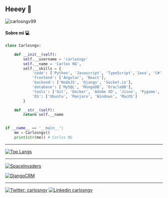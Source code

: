 ## Heeey 🐍


![carlosngv99](https://komarev.com/ghpvc/?username=carlosngv)



#### Sobre mi 💻



```python
class Carlosngv:

    def __init__(self):
        self.__username = 'carlosngv'
        self.__name = 'Carlos NG',
        self.__skills = {
            'code': ['Python', 'Javascript', 'TypeScript','Java', 'C#', 'C++', 'Go', 'HTML5', 'CSS3'],
            'frontend': ['Angular', 'React'],
            'backend': ['NodeJS', 'Django', 'Socket.io'],
            'database': ['MySQL', 'MongoDB', 'OracleDB'],
            'tools': ['Git', 'Docker', 'Adobe XD', 'Jison', 'Pygame', 'Goyacc'],
            'OS': ['Ubuntu', 'Manjaro', 'Windows', 'MacOS']
        }

    def __str__(self):
        return self.__name


if __name__ == '__main__':
    me = Carlosngv()
    print(str(me)) # Carlos NG
```
---

[![Top Langs](https://github-readme-stats.vercel.app/api/top-langs/?username=carlosngv&layout=compact)](https://github.com/carlsongv/github-readme-stats)

---

[![SpaceInvaders](https://github-readme-stats.vercel.app/api/pin/?username=carlosngv&repo=space-invaders)](https://github.com/carlosngv/space-invaders)

[![DjangoCRM](https://github-readme-stats.vercel.app/api/pin/?username=carlosngv&repo=django-crm)](https://github.com/carlosngv/Django-CRM)

---

[![Twitter: carlosngv](https://img.shields.io/badge/twitter-%231DA1F2.svg?&style=for-the-badge&logo=twitter&logoColor=white)](https://twitter.com/carlosngv)
[![Linkedin carlosngv](https://img.shields.io/badge/linkedin-%230077B5.svg?&style=for-the-badge&logo=linkedin&logoColor=white)](https://www.linkedin.com/in/carlosngv99/)
